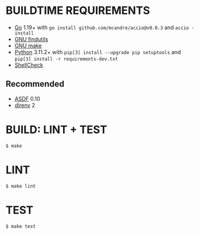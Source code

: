 # BUILDTIME REQUIREMENTS

* [Go](https://go.dev/) 1.19+ with `go install github.com/mcandre/accio@v0.0.3` and `accio -install`
* [GNU findutils](https://www.gnu.org/software/findutils/)
* [GNU make](https://www.gnu.org/software/make/)
* [Python](https://www.python.org/) 3.11.2+ with `pip[3] install --upgrade pip setuptools` and `pip[3] install -r requirements-dev.txt`
* [ShellCheck](https://hackage.haskell.org/package/ShellCheck)

## Recommended

* [ASDF](https://asdf-vm.com/) 0.10
* [direnv](https://direnv.net/) 2

# BUILD: LINT + TEST

```console
$ make
```

# LINT

```console
$ make lint
```

# TEST

```console
$ make test
```
